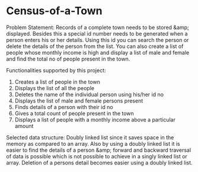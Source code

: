 # Census-of-a-Town
Problem Statement: 
Records of a complete town needs to be stored &amp;amp; displayed. Besides this a special id number needs to be generated when a person enters his or her details. Using this id you can search the person or delete the details of the person from the list. You can also create a list of people whose monthly income is high and display a list of male and female and find the total no of people present in the town.   

Functionalities supported by this project: 
1. Creates a list of people in the town 
2. Displays the list of all the people 
3. Deletes the name of the individual person using his/her id no 
4. Displays the list of male and female persons present 
5. Finds details of a person with their id no 
6. Gives a total count of people present in the town 
7. Displays a list of people with a monthly income above a particular amount   

Selected data structure: 
Doubly linked list since it saves space in the memory as compared to an array. Also by using a doubly linked list it is easier to find the details of a person &amp;amp; forward and backward traversal of data is possible which is not possible to achieve in a singly linked list or array. Deletion of a persons detail becomes easier using a doubly linked list. 
